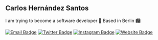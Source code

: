 ## Carlos Hernández Santos

I am trying to become a software developer 🙂 Based in Berlin 🏙️

[![Email Badge](https://img.shields.io/badge/-Email-c14438?style=flat-square&logo=GMail&logoColor=white&link=mailto:mailto:carlos@hernandezsantos.com)](mailto:carlos@hernandezsantos.com)
[![Twitter Badge](https://img.shields.io/badge/-Twitter-1da1f2?style=flat-square&labelColor=1da1f2&logo=twitter&logoColor=white&link=https://www.twitter.com/caedhesa/)](https://www.twitter.com/caedhesa/)
[![Instagram Badge](https://img.shields.io/badge/-Instagram-E4405E?style=flat-square&labelColor=E4405E&logo=instagram&logoColor=white&link=https://www.instagram.com/caedhesa/)](https://www.instagram.com/caedhesa/)
[![Website Badge](https://img.shields.io/badge/-Website-505050?style=flat-square&labelColor=505050&logo=Google-Chrome&logoColor=white&link=https://www.hernandezsantos.com/)](https://www.hernandezsantos.com/)
